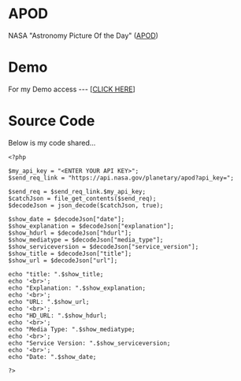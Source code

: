 # APOD
NASA "Astronomy Picture Of the Day" (<a href="https://apod.nasa.gov/apod/">APOD</a>)

# Demo
For my Demo access --- [<a href="http://geekresearchlab.net/NASA/open_api/apod/test_api_service.php">CLICK HERE</a>]

# Source Code
Below is my code shared...
```
<?php

$my_api_key = "<ENTER YOUR API KEY>";
$send_req_link = "https://api.nasa.gov/planetary/apod?api_key=";

$send_req = $send_req_link.$my_api_key;
$catchJson = file_get_contents($send_req);
$decodeJson = json_decode($catchJson, true);

$show_date = $decodeJson["date"];
$show_explanation = $decodeJson["explanation"];
$show_hdurl = $decodeJson["hdurl"];
$show_mediatype = $decodeJson["media_type"];
$show_serviceversion = $decodeJson["service_version"];
$show_title = $decodeJson["title"];
$show_url = $decodeJson["url"];

echo "title: ".$show_title;
echo '<br>';
echo "Explanation: ".$show_explanation;
echo '<br>';
echo "URL: ".$show_url;
echo '<br>';
echo "HD_URL: ".$show_hdurl;
echo '<br>';
echo "Media Type: ".$show_mediatype;
echo '<br>';
echo "Service Version: ".$show_serviceversion;
echo '<br>';
echo "Date: ".$show_date;

?>
```
